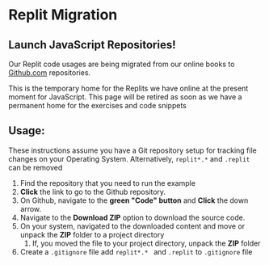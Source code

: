 # Replit Migration 

## Launch JavaScript Repositories! 

   Our Replit code usages are being migrated from our online books to [Github.com](https://icr8freecode.github.io/) repositories. 

   This is the temporary home for the Replits we have online at the present moment for JavaScript. 
   This page will be retired as soon as we have a permanent home for the exercises and code snippets
  
## Usage:
  These instructions assume you have a Git repository setup for tracking file changes on your Operating System.
  Alternatively, `replit*.*` and `.replit` can be removed 
  
  1. Find the repository that you need to run the example
  2. __Click__ the link to go to the Github repository.
  3. On Github, navigate to the **green "Code" button** and __Click__ the down arrow.
  4. Navigate to the **Download ZIP** option to download the source code.
  5. On your system, navigated to the downloaded content and move or unpack the **ZIP** folder to a project directory
     1. If, you moved the file to your project directory, unpack the **ZIP** folder 
  6. Create a `.gitignore` file add `replit*.* ` and `.replit`</strong> to `.gitignore` file 
